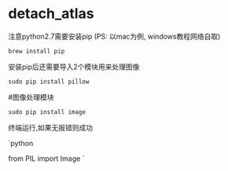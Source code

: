 # detach_atlas

注意python2.7需要安装pip
(PS: 以mac为例, windows教程网络自取)

`brew install pip`

安装pip后还需要导入2个模块用来处理图像

`sudo pip install pillow`

#图像处理模块

`sudo pip install image`

终端运行,如果无报错则成功

`python

from PIL import Image
`
